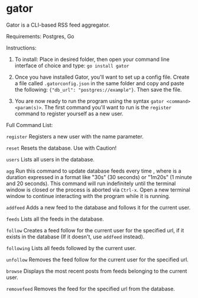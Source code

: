 # gator

Gator is a CLI-based RSS feed aggregator.

Requirements: Postgres, Go

Instructions:

1) To install: Place in desired folder, then open your command line interface of choice and type: `go install gator`

2) Once you have installed Gator, you'll want to set up a config file. Create a file called `.gatorconfig.json` in the same folder and copy and paste the following: `{"db_url": "postgres://example"}`. Then save the file.

3) You are now ready to run the program using the syntax `gator <command> <param(s)>`. The first command you'll want to run is the `register` command to register yourself as a new user.

Full Command List:

`register` <name>
Registers a new user with the name parameter.

`reset`
Resets the database. Use with Caution!

`users`
Lists all users in the database.

`agg` <interval>
Run this command to update database feeds every time <interval>, where <interval> is a duration expressed in a format like "30s" (30 seconds) or "1m20s" (1 minute and 20 seconds).
This command will run indefinitely until the terminal window is closed or the process is aborted via `Ctrl-x`. Open a new terminal window to continue interacting with the program while it is running.

`addfeed` <name> <url>
Adds a new feed to the database and follows it for the current user.

`feeds`
Lists all the feeds in the database.

`follow` <url>
Creates a feed follow for the current user for the specified url, if it exists in the database (If it doesn't, use `addfeed` instead).

`following`
Lists all feeds followed by the current user.

`unfollow` <url>
Removes the feed follow for the current user for the specified url.

`browse` <number>
Displays the <number> most recent posts from feeds belonging to the current user.

`removefeed` <url>
Removes the feed for the specified url from the database.